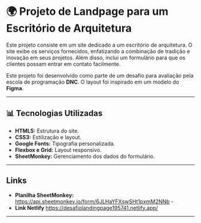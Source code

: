 # 🌍 Projeto de Landpage para um Escritório de Arquitetura

Este projeto consiste em um site dedicado a um escritório de arquitetura. O site exibe os serviços fornecidos, enfatizando a combinação de tradição e inovação em seus projetos. Além disso, inclui um formulário para que os clientes possam entrar em contato facilmente.

Este projeto foi desenvolvido como parte de um desafio para avaliação pela escola de programação **DNC**. O layout foi inspirado em um modelo do **Figma**.

---



## 📊 Tecnologias Utilizadas

- **HTML5:** Estrutura do site.
- **CSS3:** Estilização e layout.
- **Google Fonts:** Tipografia personalizada.
- **Flexbox e Grid:** Layout responsivo.
- **SheetMonkey:** Gerenciamento dos dados do formulário.

---
## Links

- **Planilha SheetMonkey:** https://api.sheetmonkey.io/form/6JLHaYFXswSHt1pxmM2NNb - 
- **Link Netlify** https://desafiolandingpage195741.netlify.app/

---

